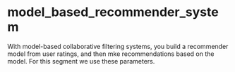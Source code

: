 # model_based_recommender_system
With model-based collaborative filtering systems, you build a recommender model from user ratings, and then mke recommendations based on the model. For this segment we use these parameters.


